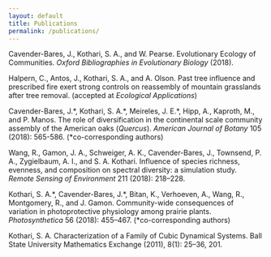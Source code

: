```yaml
---
layout: default
title: Publications
permalink: /publications/
---
```


Cavender-Bares, J., Kothari, S. A., and W. Pearse. Evolutionary Ecology of Communities. _Oxford Bibliographies in Evolutionary Biology_ (2018).

Halpern, C., Antos, J., Kothari, S. A., and A. Olson. Past tree influence and prescribed fire exert strong controls on reassembly of mountain grasslands after tree removal. (accepted at _Ecological Applications_)

Cavender-Bares, J.\*, Kothari, S. A.\*, Meireles, J. E.\*, Hipp, A., Kaproth, M., and P. Manos. The role of diversification in the continental scale community assembly of the American oaks (_Quercus_). _American Journal of Botany_ 105 (2018): 565-586. (*co-corresponding authors)

Wang, R., Gamon, J. A., Schweiger, A. K., Cavender-Bares, J., Townsend, P. A., Zygielbaum, A. I., and S. A. Kothari. Influence of species richness, evenness, and composition on spectral diversity: a simulation study. _Remote Sensing of Environment_ 211 (2018): 218–228.

Kothari, S. A.\*, Cavender-Bares, J.\*, Bitan, K., Verhoeven, A., Wang, R., Montgomery, R., and J. Gamon. Community-wide consequences of variation in photoprotective physiology among prairie plants. _Photosynthetica_ 56 (2018): 455–467. (*co-corresponding authors)

Kothari, S. A. Characterization of a Family of Cubic Dynamical Systems. Ball State University Mathematics Exchange (2011), 8(1): 25–36, 201.

